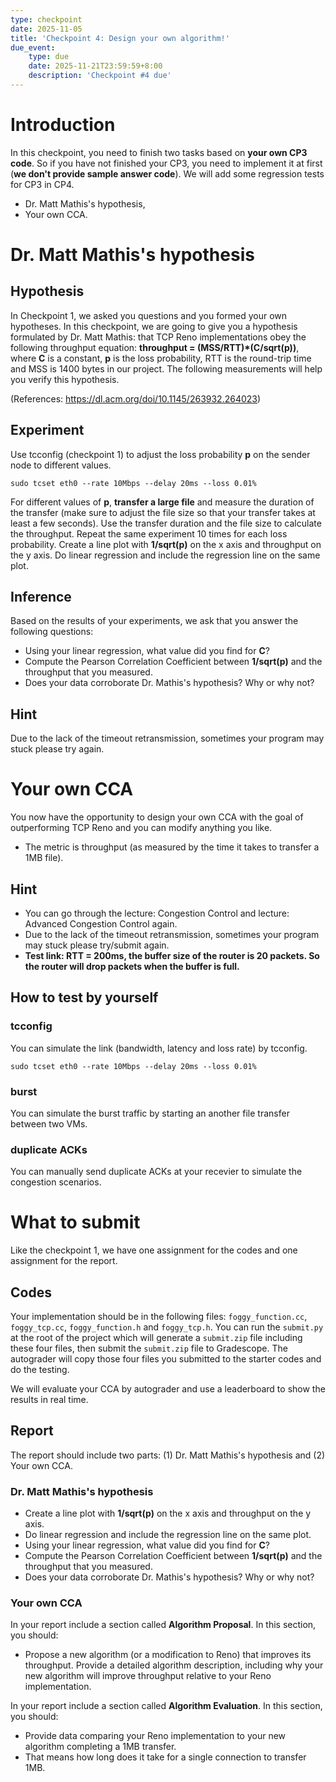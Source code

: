 ```yaml
---
type: checkpoint
date: 2025-11-05
title: 'Checkpoint 4: Design your own algorithm!'
due_event: 
    type: due
    date: 2025-11-21T23:59:59+8:00
    description: 'Checkpoint #4 due'
---
```


# Introduction
In this checkpoint, you need to finish two tasks based on **your own CP3 code**. So if you have not finished your CP3, you need to implement it at first (**we don't provide sample answer code**). We will add some regression tests for CP3 in CP4.

* Dr. Matt Mathis's hypothesis,
* Your own CCA.

# Dr. Matt Mathis's hypothesis
## Hypothesis
In Checkpoint 1, we asked you questions and you formed your own hypotheses. In this checkpoint, we are going to give you a hypothesis formulated by Dr. Matt Mathis: that TCP Reno implementations obey the following throughput equation:
**throughput = (MSS/RTT)*(C/sqrt(p))**, where **C** is a constant, **p** is the loss probability, RTT is the round-trip time and MSS is 1400 bytes in our project. The following measurements will help you verify this hypothesis.

(References: https://dl.acm.org/doi/10.1145/263932.264023)
## Experiment
Use tcconfig (checkpoint 1) to adjust the loss probability **p** on the sender node to different values.
```
sudo tcset eth0 --rate 10Mbps --delay 20ms --loss 0.01%
```
For different values of **p**, **transfer a large file** and measure the duration of the transfer (make sure to adjust the file size so that your transfer takes at least a few seconds). Use the transfer duration and the file size to calculate the throughput. Repeat the same experiment 10 times for each loss probability. Create a line plot with **1/sqrt(p)** on the x axis and throughput on the y axis. Do linear regression and include the regression line on the same plot.

## Inference
Based on the results of your experiments, we ask that you answer the following questions:
* Using your linear regression, what value did you find for **C**?
* Compute the Pearson Correlation Coefficient between **1/sqrt(p)**  and the throughput that you measured.
* Does your data corroborate Dr. Mathis's hypothesis? Why or why not?

## Hint
Due to the lack of the timeout retransmission, sometimes your program may stuck please try again.

# Your own CCA
You now have the opportunity to design your own CCA with the goal of outperforming TCP Reno and you can modify anything you like.
* The metric is throughput (as measured by the time it takes to transfer a 1MB file).

## Hint
* You can go through the lecture: Congestion Control and lecture: Advanced Congestion Control again.
* Due to the lack of the timeout retransmission, sometimes your program may stuck please try/submit again.
* **Test link: RTT = 200ms, the buffer size of the router is 20 packets. So the router will drop packets when the buffer is full.**

## How to test by yourself
### tcconfig
You can simulate the link (bandwidth, latency and loss rate) by tcconfig.
```
sudo tcset eth0 --rate 10Mbps --delay 20ms --loss 0.01%
```
### burst
You can simulate the burst traffic by starting an another file transfer between two VMs.
### duplicate ACKs
You can manually send duplicate ACKs at your recevier to simulate the congestion scenarios.

# What to submit
Like the checkpoint 1, we have one assignment for the codes and one assignment for the report.
## Codes
Your implementation should be in the following files: ```foggy_function.cc```, ```foggy_tcp.cc```, ```foggy_function.h``` and ```foggy_tcp.h```. You can run the `submit.py` at the root of the project which will generate a `submit.zip` file including these four files, then submit the `submit.zip` file to Gradescope. The autograder will copy those four files you submitted to the starter codes and do the testing.

We will evaluate your CCA by autograder and use a leaderboard to show the results in real time.
## Report
The report should include two parts: (1) Dr. Matt Mathis's hypothesis and (2) Your own CCA.
### Dr. Matt Mathis's hypothesis
* Create a line plot with **1/sqrt(p)** on the x axis and throughput on the y axis.
* Do linear regression and include the regression line on the same plot.
* Using your linear regression, what value did you find for **C**?
* Compute the Pearson Correlation Coefficient between **1/sqrt(p)**  and the throughput that you measured.
* Does your data corroborate Dr. Mathis's hypothesis? Why or why not?

### Your own CCA
In your report include a section called **Algorithm Proposal**. In this section, you should:
* Propose a new algorithm (or a modification to Reno) that improves its throughput. Provide a detailed algorithm description, including why your new algorithm will improve throughput relative to your Reno implementation.

In your report include a section called **Algorithm Evaluation**. In this section, you should:
* Provide data comparing your Reno implementation to your new algorithm completing a 1MB transfer.
* That means how long does it take for a single connection to transfer 1MB.

<!-- * Provide data comparing your Reno implementation to your new algorithm completing a 20MB transfer. Compare the following properties of both algorithms:
    1. How long does it take for a single connection to transfer 20MB?
    2. How long does it take for two connections, sharing the same link, to transfer 20MB each? 
    2. What is the Jain's Fairness Index when the two connections compete?

We will not rank your result by the fairness and we just want you to have a basic sense of fairness (e.g., how to evaluate fairness). So we will accept any reasonable result.

Jain's Fairness Index (JFI) is a measure of how fairly a set of entities share some resource: $$ J(x_1, x_2, \ldots, x_n) = \frac{(\sum_{i=1}^{n}{x_i})^2}{n \cdot \sum_{i=i}^{n}{x_i^2}} $$, where $$x_i$$ is the resource allocation assigned to entity $i$ (e.g., throughput). JFI values range from $$\frac{1}{n}$$ (very unfair) to 1 (perfectly fair). -->